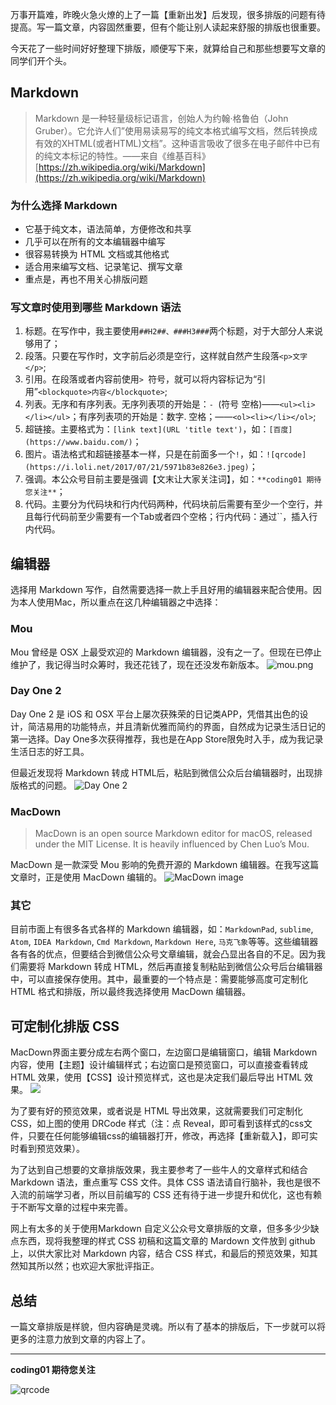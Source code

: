 万事开篇难，昨晚火急火燎的上了一篇【重新出发】后发现，很多排版的问题有待提高。写一篇文章，内容固然重要，但有个能让别人读起来舒服的排版也很重要。

今天花了一些时间好好整理下排版，顺便写下来，就算给自己和那些想要写文章的同学们开个头。

## Markdown

> Markdown 是一种轻量级标记语言，创始人为约翰·格鲁伯（John Gruber）。它允许人们”使用易读易写的纯文本格式编写文档，然后转换成有效的XHTML(或者HTML)文档”。这种语言吸收了很多在电子邮件中已有的纯文本标记的特性。——来自《维基百科》[https://zh.wikipedia.org/wiki/Markdown](https://zh.wikipedia.org/wiki/Markdown)

### 为什么选择 Markdown


- 它基于纯文本，语法简单，方便修改和共享
- 几乎可以在所有的文本编辑器中编写
- 很容易转换为 HTML 文档或其他格式
- 适合用来编写文档、记录笔记、撰写文章
- 重点是，再也不用关心排版问题

### 写文章时使用到哪些 Markdown 语法
1. 标题。在写作中，我主要使用`##H2##、###H3###`两个标题，对于大部分人来说够用了；
2. 段落。只要在写作时，文字前后必须是空行，这样就自然产生段落`<p>文字</p>`;
3. 引用。在段落或者内容前使用`> `符号，就可以将内容标记为“引用”`<blockquote>内容</blockquote>`;
4. 列表。无序和有序列表。无序列表项的开始是：`- `(符号 空格)——`<ul><li></li></ul>`；有序列表项的开始是：数字. 空格；——`<ol><li></li></ol>`;
5. 超链接。主要格式为：`[link text](URL 'title text')`，如：`[百度](https://www.baidu.com/)`；
6. 图片。语法格式和超链接基本一样，只是在前面多一个`!`，如：`![qrcode](https://i.loli.net/2017/07/21/5971b83e826e3.jpeg)`；
7. 强调。本公众号目前主要是强调【文末让大家关注词】，如：`**coding01 期待您关注**`；
8. 代码。主要分为代码块和行内代码两种，代码块前后需要有至少一个空行，并且每行代码前至少需要有一个Tab或者四个空格；行内代码：通过``，插入行内代码。

## 编辑器
选择用 Markdown 写作，自然需要选择一款上手且好用的编辑器来配合使用。因为本人使用Mac，所以重点在这几种编辑器之中选择：

### Mou
Mou 曾经是 OSX 上最受欢迎的 Markdown 编辑器，没有之一了。但现在已停止维护了，我记得当时众筹时，我还花钱了，现在还没发布新版本。
![mou.png](http://xianbai.me/learn-md/article/tools/images/mou.png)

### Day One 2
Day One 2 是 iOS 和 OSX 平台上屡次获殊荣的日记类APP，凭借其出色的设计，简洁易用的功能特点，并且清新优雅而简约的界面，自然成为记录生活日记的第一选择。Day One多次获得推荐，我也是在App Store限免时入手，成为我记录生活日志的好工具。

但最近发现将 Markdown 转成 HTML后，粘贴到微信公众后台编辑器时，出现排版格式的问题。
![Day One 2](https://i.loli.net/2017/07/21/597223f18ce20.jpeg)

### MacDown

> MacDown is an open source Markdown editor for macOS, released under the MIT License. It is heavily influenced by Chen Luo’s Mou. 
 
MacDown 是一款深受 Mou 影响的免费开源的 Markdown 编辑器。在我写这篇文章时，正是使用 MacDown 编辑的。
![MacDown image](https://i.loli.net/2017/07/22/59722716a8692.jpeg)

### 其它
目前市面上有很多各式各样的 Markdown 编辑器，如：`MarkdownPad`, `sublime`, `Atom`, `IDEA Markdown`, `Cmd Markdown`, `Markdown Here`, `马克飞象`等等。这些编辑器各有各的优点，但要结合到微信公众号文章编辑，就会凸显出各自的不足。因为我们需要将 Markdown 转成 HTML，然后再直接复制粘贴到微信公众号后台编辑器中，可以直接保存使用。其中，最重要的一个特点是：需要能够高度可定制化 HTML 格式和排版，所以最终我选择使用 MacDown 编辑器。

## 可定制化排版 CSS

MacDown界面主要分成左右两个窗口，左边窗口是编辑窗口，编辑 Markdown 内容，使用【主题】设计编辑样式；右边窗口是预览窗口，可以直接查看转成 HTML 效果，使用【CSS】设计预览样式，这也是决定我们最后导出 HTML 效果。
![](https://i.loli.net/2017/07/22/59722a8d6ac61.jpeg)

为了要有好的预览效果，或者说是 HTML 导出效果，这就需要我们可定制化CSS，如上图的使用 DRCode 样式（注：点 Reveal，即可看到该样式的css文件，只要在任何能够编辑css的编辑器打开，修改，再选择【重新载入】，即可实时看到预览效果）。

为了达到自己想要的文章排版效果，我主要参考了一些牛人的文章样式和结合 Markdown 语法，重点重写 CSS 文件。具体 CSS 语法请自行脑补，我也是很不入流的前端学习者，所以目前编写的 CSS 还有待于进一步提升和优化，这也有赖于不断写文章的过程中来完善。

网上有太多的关于使用Markdown 自定义公众号文章排版的文章，但多多少少缺点东西，现将我整理的样式 CSS 初稿和这篇文章的 Mardown 文件放到 github 上，以供大家比对 Markdown 内容，结合 CSS 样式，和最后的预览效果，知其然知其所以然；也欢迎大家批评指正。

## 总结
一篇文章排版是样貌，但内容确是灵魂。所以有了基本的排版后，下一步就可以将更多的注意力放到文章的内容上了。

***

**coding01 期待您关注**

![qrcode](https://i.loli.net/2017/07/21/5971b83e826e3.jpeg)